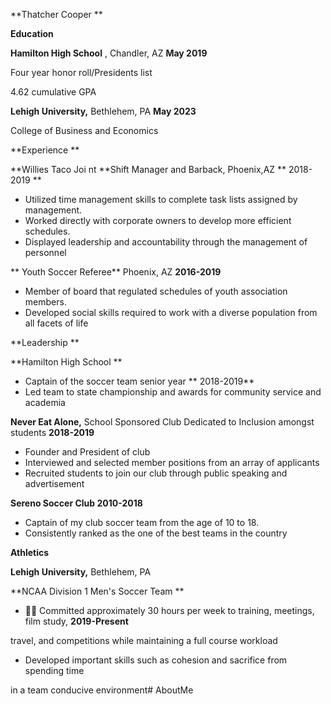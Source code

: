 **Thatcher Cooper **

**Education**

**Hamilton High School** , Chandler, AZ                                                                         **May 2019**

Four year honor roll/Presidents list

4.62 cumulative GPA

**Lehigh University,** Bethlehem, PA                                                                        **May 2023**

College of Business and Economics

**Experience **

**Willies Taco Joi nt **Shift Manager and Barback, Phoenix,AZ                                           ** 2018-2019  **

- Utilized time management skills to complete task lists assigned by management.
- Worked directly with corporate owners to develop more efficient schedules.
- Displayed leadership and accountability through the management of personnel

** Youth Soccer Referee** Phoenix, AZ                                                                                **2016-2019**

- Member of board that regulated schedules of youth association members.
- Developed social skills required to work with a diverse population from all facets of life

**Leadership **

**Hamilton High School **

- Captain of the soccer team senior year                                                                                                         ** 2018-2019**
- Led team to state championship and awards for community service and academia

**Never Eat Alone,** School Sponsored Club Dedicated to Inclusion amongst students                          **2018-2019**

- Founder and President of club
- Interviewed and selected member positions from an array of applicants
- Recruited students to join our club through public speaking and advertisement

**Sereno Soccer Club                                                                                                2010-2018**

- Captain of my club soccer team from the age of 10 to 18.
- Consistently ranked as the one of the best teams in the country

**Athletics**

**Lehigh University,** Bethlehem, PA

**NCAA Division 1 Men&#39;s Soccer Team **

- **** Committed approximately 30 hours per week to training, meetings, film study,                          **2019-Present**

travel, and competitions while maintaining a full course workload

- Developed important skills such as cohesion and sacrifice from spending time

in a team conducive environment# AboutMe